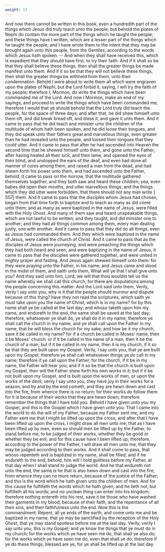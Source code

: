 ```yaml
---
weight: 12
---
```

And now there cannot be written in this book, even a hundredth part of the things which Jesus did truly teach unto the people; but behold the plates of Nephi do contain the more part of the things which he taught the people; and these things have I written, which are a lesser part of the things which he taught the people; and I have wrote them to the intent that they may be brought again unto this people, from the Gentiles, according to the words which Jesus hath spoken. -- And when they shall have received this, which is expedient that they should have first, to try their faith: And if it shall so be that they shall believe these things, then shall the greater things be made manifest unto them. And if it so be that they will not believe these things, then shall the greater things be withheld from them, unto their condemnation. Behold I were about to write them all which were engraven upon the plates of Nephi, but the Lord forbid it, saying, I will try the faith of my people; therefore I, Mormon, do write the things which have been commanded me of the Lord. And now I Mormon, make an end of my sayings, and proceed to write the things which have been commanded me; therefore I would that ye should behold that the Lord truly did teach the people, for the space of three days; and after that, he did shew himself unto them oft, and did break bread oft, and bless it, and gave it unto them. And it came to pass that he did teach and minister unto the children of the multitude of whom hath been spoken, and he did loose their tongues, and they did speak unto their fathers great and marvellous things, even greater than he had revealed unto the people, and loosed their tongues that they could utter. And it came to pass that after he had ascended into Heaven the second time that he shewed himself unto them, and gone unto the Father, after having healed all their sick, and their lame, and opened the eyes of their blind, and unstopped the ears of the deaf, and even had done all manner of cures among them, and raised a man from the dead, and had shewn forth his power unto them, and had ascended unto the Father, behold, it came to pass on the morrow, that the multitude gathered themselves together, and they both saw and heard these children; yea, even babes did open their mouths, and utter marvellous things; and the things which they did utter were forbidden, that there should not any man write ] 507] them. And it came to pass that the disciples whom Jesus had chosen, began from that time forth to baptize and to teach as many as did come unto them; and as many as were baptized in the name of Jesus, were filled with the Holy Ghost. And many of them saw and heard unspeakable things, which are not lawful to be written; and they taught, and did minister one to another; and they had all things common among them, every man dealing justly, one with another. And it came to pass that they did do all things, even as Jesus had commanded them. And they which were baptized in the name of Jesus, were called the church of Christ. And it came to pass that as the disciples of Jesus were journeying, and were preaching the things which they had both heard and seen, and were baptizing in the name of Jesus, it came to pass that the disciples were gathered together, and were united in mighty prayer and fasting. And Jesus again shewed himself unto them: for they were praying unto the Father, in his name; and Jesus came and stood in the midst of them, and saith unto them, What will ye that I shall give unto you? And they said unto him, Lord, we will that thou wouldst tell us the name whereby we shall call this church; for there are disputations among the people concerning this matter. And the Lord said unto them, Verily, verily I say unto you, why is it that the people should murmur and dispute because of this thing? have they not read the scriptures, which saith ye must take upon you the name of Christ, which is in my name? for by this name shall ye be called at the last day; and whoso taketh upon him my name, and endureth to the end, the same shall be saved at the last day; therefore, whatsoever ye shall do, ye shall do it in my name; therefore ye shall call the church in my name; and ye shall call upon the Father in my name, that he will bless the church for my sake; and how be it my church, save it be called in my name? for if a church be called in Moses' name, then it be Moses' church: or if it be called in the name of a man, then it be the church of a man; but if it be called in my name, then it is my church, if it so be that they are built upon my Gospel. Verily, I say unto you, that ye are built upon my Gospel; therefore ye shall call whatsoever things ye do call in my name; therefore if ye call upon the Father, for the church, if it be in my name, the Father will hear you; and if it so be that the church is built upon my Gospel, then will the Father shew forth his own works in it; but if it be not built upon my Gospel, and is built  upon the works of men, or upon the works of the devil, verily I say unto you, they have joy in their works for a season, and by and by the end cometh, and they are hewn down and cast into the fire, from whence there is no return; for their works do follow them: for it is because of their works that they are hewn down; therefore remember the things that I have told you. Behold I have given unto you my Gospel, and this is the Gospel which I have given unto you: That I came into the world to do the will of my Father, because my Father sent me; and my Father sent me that I might be lifted up upon the cross; and after that I have been lifted up upon the cross, I might draw all men unto me; that as I have been lifted up by men, even so should men be lifted up by the Father, to stand before me, to be judged of their works, whether they be good or whether they be evil; and for this cause have I been lifted up; therefore, according to the power of the Father, I will draw all men unto me, that they may be judged according to their works. And it shall come to pass, that whoso repenteth and is baptized in my name, shall be filled; and if he endureth to the end, behold, him will I hold guiltless before my Father, at that day when I shall stand to judge the world. And he that endureth not unto the end, the same is he that is also hewn down and cast into the fire, from whence they can no more return, because of the justice of the Father; and this is the word which he hath given unto the children of men. And for this cause he fulfilleth the words which he hath given, and he lieth not, but fulfilleth all his words; and no unclean thing can enter into his kingdom; therefore nothing entereth into his rest, save it be those who have washed their garments in my blood, because of their faith, and the repentance of all their sins, and their faithfulness unto the end. Now this is the commandment: Repent, all ye ends of the earth, and come unto me and be baptized in my name, that ye may be sanctified by the reception of the Holy Ghost, that ye may stand spotless before me at the last day. Verily, verily I say unto you, this is my Gospel; and ye know the things that ye must do in my church; for the works which ye have seen me do, that shall ye also do; for the works which ye have seen me do, even that shall ye do; therefore if ye do these things, blessed are ye, for ye shall be lifted up at the last day.